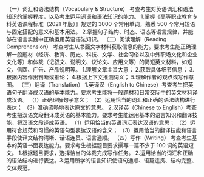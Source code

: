（一）词汇和语法结构（Vocabulary & Structure）
考查考生对英语词汇和语法知识的掌握程度，以及考生运用词语和语法知识的能力。
1.掌握《高等职业教育专科英语课程标准（2021 年版）》规定的 3000 个常用单词，熟悉 500 个常用短语与固定搭配的意义和基本用法。
2.掌握句子结构、时态、语态等语言规律，并能够在语言实践中正确运用英语语法知识。
（二）阅读理解（Reading Comprehension）
考查考生从书面文字材料获取信息的能力。要求考生能正确理解一般题材（经济、教育、历史、科技、文学、社会习俗以及中外职场文化和企业文化等）和体裁（记叙文、说明文、议论文、应用文等）的简短英文材料，如短文、信函、广告、产品说明等。
1.理解文章主旨大意；
2.获取具体细节信息；
3.根据内容作出判断或推论；
4.根据上下文推测词义；
5.理解作者的观点或写作意图。
（三）翻译（Translation）
1.英译汉（English to Chinese）考查考生把英语句子翻译成汉语的基本能力。要求考生能将一般题材和日常交际中的英文材料译成汉语。
（1）正确理解句子意义；
（2）运用恰当的词汇和正确的语法结构进行表达；
（3）准确流畅地表达原文的意思。
2.汉译英（Chinese to English）考查考生把汉语文段翻译成英语的基本能力。要求考生能运用基本的语言知识和翻译技能，将汉语文段译成英语。
（1）运用恰当的英语词汇表达汉语的意思；
（2）运用符合规范和习惯的英语句型表达汉语的含义；
（3）运用恰当的翻译技能和语言手段使译文结构清晰、话语连贯、语言通顺。
（四）写作（Writing）
考查考生基本的英语书面表达能力。要求考生根据题目要求撰写一篇不少于 100 词的英语短文。
1.根据题目要求，选择恰当的体裁完成写作任务。
2.运用恰当的词汇和正确的语法结构进行表达。3.运用所学的语言知识使语句通顺、语篇连贯、结构完整、文体规范。